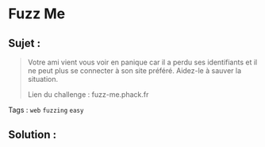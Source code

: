 # Fuzz Me

## Sujet :

> Votre ami vient vous voir en panique car il a perdu ses identifiants et il ne peut plus se connecter à son site préféré.
> Aidez-le à sauver la situation.
> 
> Lien du challenge : fuzz-me.phack.fr

Tags : `web` `fuzzing` `easy`

## Solution :
